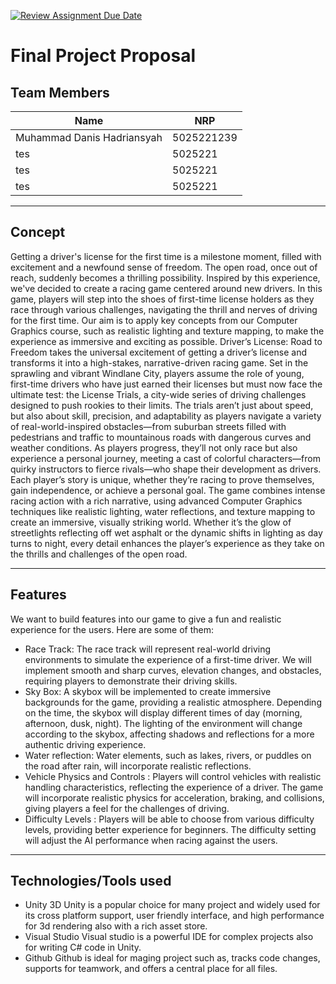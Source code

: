 [![Review Assignment Due Date](https://classroom.github.com/assets/deadline-readme-button-22041afd0340ce965d47ae6ef1cefeee28c7c493a6346c4f15d667ab976d596c.svg)](https://classroom.github.com/a/ZUtYscbQ)

# Final Project Proposal

## Team Members

| **Name**          | **NRP**            |
|-------------------|--------------------|
| Muhammad Danis Hadriansyah  | 5025221239  |
| tes | 5025221 |
| tes | 5025221 |
| tes | 5025221 |

---

## Concept

Getting a driver's license for the first time is a milestone moment, filled with excitement and a newfound sense of freedom. The open road, once out of reach, suddenly becomes a thrilling possibility. Inspired by this experience, we've decided to create a racing game centered around new drivers. In this game, players will step into the shoes of first-time license holders as they race through various challenges, navigating the thrill and nerves of driving for the first time. Our aim is to apply key concepts from our Computer Graphics course, such as realistic lighting and texture mapping, to make the experience as immersive and exciting as possible.
Driver’s License: Road to Freedom takes the universal excitement of getting a driver’s license and transforms it into a high-stakes, narrative-driven racing game. Set in the sprawling and vibrant Windlane City, players assume the role of young, first-time drivers who have just earned their licenses but must now face the ultimate test: the License Trials, a city-wide series of driving challenges designed to push rookies to their limits. The trials aren’t just about speed, but also about skill, precision, and adaptability as players navigate a variety of real-world-inspired obstacles—from suburban streets filled with pedestrians and traffic to mountainous roads with dangerous curves and weather conditions.
As players progress, they’ll not only race but also experience a personal journey, meeting a cast of colorful characters—from quirky instructors to fierce rivals—who shape their development as drivers. Each player’s story is unique, whether they’re racing to prove themselves, gain independence, or achieve a personal goal. The game combines intense racing action with a rich narrative, using advanced Computer Graphics techniques like realistic lighting, water reflections, and texture mapping to create an immersive, visually striking world. Whether it’s the glow of streetlights reflecting off wet asphalt or the dynamic shifts in lighting as day turns to night, every detail enhances the player’s experience as they take on the thrills and challenges of the open road.

---

## Features

We want to build features into our game to give a fun and realistic experience for the users.  Here are some of them:
- Race Track: The race track will represent real-world driving environments to simulate the experience of a first-time driver. We will implement smooth and sharp curves, elevation changes, and obstacles, requiring players to demonstrate their driving skills. 
- Sky Box: A skybox will be implemented to create immersive backgrounds for the game, providing a realistic atmosphere. Depending on the time, the skybox will display different times of day (morning, afternoon, dusk, night). The lighting of the environment will change according to the skybox, affecting shadows and reflections for a more authentic driving experience.
- Water reflection: Water elements, such as lakes, rivers, or puddles on the road after rain, will incorporate realistic reflections. 
- Vehicle Physics and Controls : Players will control vehicles with realistic handling characteristics, reflecting the experience of a driver. The game will incorporate realistic physics for acceleration, braking, and collisions, giving players a feel for the challenges of driving.
- Difficulty Levels : Players will be able to choose from various difficulty levels, providing better experience for beginners. The difficulty setting will adjust the AI performance when racing against the users.

---

## Technologies/Tools used

- Unity 3D
Unity is a popular choice for many project and widely used for its cross platform support, user friendly interface, and high performance for 3d rendering also with a rich asset store.
- Visual Studio
Visual studio is a powerful IDE for complex projects also for writing C# code in Unity.
- Github
Github is ideal for maging project such as, tracks code changes, supports for teamwork, and offers a central place for all files. 
